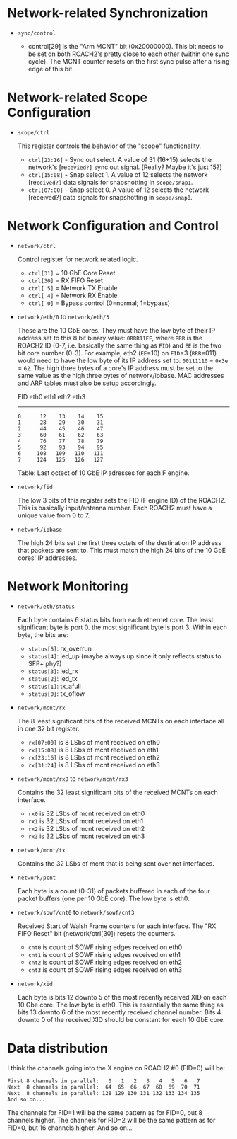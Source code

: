 # Network-related Synchronization

* `sync/control`

    - control[29] is the "Arm MCNT" bit (0x20000000).  This bit needs to be set
      on both ROACH2's pretty close to each other (within one sync cycle).
      The MCNT counter resets on the first sync pulse after a rising edge of
      this bit.

# Network-related Scope Configuration

* `scope/ctrl`

    This register controls the behavior of the "scope" functionality.

    - `ctrl[23:16]` - Sync out select.  A value of 31 (16+15) selects the
      network's [re`cevied?]` sync out signal.  [Really?  Maybe it's just 15?]
    - `ctrl[15:08]` - Snap select 1.  A value of 12 selects the network
      [re`ceived?]` data signals for snapshotting in `scope/snap1`.
    - `ctrl[07:00]` - Snap select 0.  A value of 12 selects the network
      [received?] data signals for snapshotting in `scope/snap0`.

# Network Configuration and Control

* `network/ctrl`

    Control register for network related logic.

    - `ctrl[31]` = 10 GbE Core Reset
    - `ctrl[30]` = RX FIFO Reset
    - `ctrl[ 5]`  = Network TX Enable
    - `ctrl[ 4]`  = Network RX Enable
    - `ctrl[ 0]`  = Bypass control (0=normal; 1=bypass)

* `network/eth/0` to `network/eth/3`

    These are the 10 GbE cores.  They must have the low byte of their IP
    address set to this 8 bit binary value: `0RRR11EE`, where `RRR` is the
    ROACH2 ID (0-7, i.e. basically the same thing as `FID`) and `EE` is the two
    bit core number (0-3).  For example, eth2 (`EE`=10) on `FID`=3 (`RRR`=011)
    would need to have the low byte of its IP address set to: `00111110` =
    `0x3e` = `62`.  The high three bytes of a core's IP address must be set to
    the same value as the high three bytes of network/ipbase.  MAC addresses
    and ARP tables must also be setup accordingly.

     FID   eth0  eth1  eth2  eth3
    ----- ----- ----- ----- -----
      0      12    13    14    15
      1      28    29    30    31
      2      44    45    46    47
      3      60    61    62    63
      4      76    77    78    79
      5      92    93    94    95
      6     108   109   110   111
      7     124   125   126   127

    Table: Last octect of 10 GbE IP adresses for each F engine.

* `network/fid`

    The low 3 bits of this register sets the FID (F engine ID) of the ROACH2.
    This is basically input/antenna number.  Each ROACH2 must have a unique
    value from 0 to 7.

* `network/ipbase`

    The high 24 bits set the first three octets of the destination IP address
    that packets are sent to.  This must match the high 24 bits of the 10 GbE
    cores' IP addresses.

# Network Monitoring

* `network/eth/status`

    Each byte contains 6 status bits from each ethernet core.  The least
    significant byte is port 0. the most significant byte is port 3. Within
    each byte, the bits are:

    - `status[5]`: rx_overrun
    - `status[4]`: led_up (maybe always up since it only reflects status to SFP+
      phy?)
    - `status[3]`: led_rx
    - `status[2]`: led_tx
    - `status[1]`: tx_afull
    - `status[0]`: tx_oflow

* `network/mcnt/rx`

    The 8 least significant bits of the received MCNTs on each interface all in
    one 32 bit register.

    - `rx[07:00]` is 8 LSbs of mcnt received on eth0
    - `rx[15:08]` is 8 LSbs of mcnt received on eth1
    - `rx[23:16]` is 8 LSbs of mcnt received on eth2
    - `rx[31:24]` is 8 LSbs of mcnt received on eth3

* `network/mcnt/rx0` to `network/mcnt/rx3`

    Contains the 32 least significant bits of the received MCNTs on each
    interface.

    - `rx0` is 32 LSbs of mcnt received on eth0
    - `rx1` is 32 LSbs of mcnt received on eth1
    - `rx2` is 32 LSbs of mcnt received on eth2
    - `rx3` is 32 LSbs of mcnt received on eth3

* `network/mcnt/tx`

    Contains the 32 LSbs of mcnt that is being sent over net interfaces.

* `network/pcnt`

    Each byte is a count (0-31) of packets buffered in each of the four packet
    buffers (one per 10 GbE core).  The low byte is eth0.

* `network/sowf/cnt0` to `network/sowf/cnt3`

    Received Start of Walsh Frame counters for each interface.  The "RX FIFO
    Reset" bit (network/ctrl[30]) resets the counters.

    - `cnt0` is count of SOWF rising edges received on eth0
    - `cnt1` is count of SOWF rising edges received on eth1
    - `cnt2` is count of SOWF rising edges received on eth2
    - `cnt3` is count of SOWF rising edges received on eth3

* `network/xid`

    Each byte is bits 12 downto 5 of the most recently received XID on each 10
    Gbe core.  The low byte is eth0.  This is essentially the same thing as
    bits 13 downto 6 of the most recently received channel number.  Bits 4
    downto 0 of the received XID should be constant for each 10 GbE core.

# Data distribution

I think the channels going into the X engine on ROACH2 #0 (FID=0) will be:

    First 8 channels in parallel:   0   1   2   3   4   5   6   7
    Next  8 channels in parallel:  64  65  66  67  68  69  70  71
    Next  8 channels in parallel: 128 129 130 131 132 133 134 135
    And so on...

The channels for FID=1 will be the same pattern as for FID=0, but 8 channels
higher.  The channels for FID=2 will be the same pattern as for FID=0, but 16
channels higher.  And so on...

